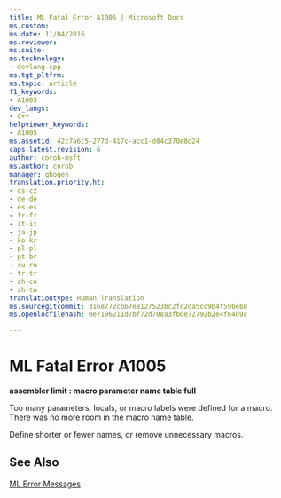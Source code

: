 ```yaml
---
title: ML Fatal Error A1005 | Microsoft Docs
ms.custom: 
ms.date: 11/04/2016
ms.reviewer: 
ms.suite: 
ms.technology:
- devlang-cpp
ms.tgt_pltfrm: 
ms.topic: article
f1_keywords:
- A1005
dev_langs:
- C++
helpviewer_keywords:
- A1005
ms.assetid: 42c7a6c5-277d-417c-acc1-d84c370e8d24
caps.latest.revision: 6
author: corob-msft
ms.author: corob
manager: ghogen
translation.priority.ht:
- cs-cz
- de-de
- es-es
- fr-fr
- it-it
- ja-jp
- ko-kr
- pl-pl
- pt-br
- ru-ru
- tr-tr
- zh-cn
- zh-tw
translationtype: Human Translation
ms.sourcegitcommit: 3168772cbb7e8127523bc2fc2da5cc9b4f59beb8
ms.openlocfilehash: 0e7196211d7bf72d708a3fb0e72792b2e4f64d9c

---
```

# ML Fatal Error A1005
**assembler limit : macro parameter name table full**  
  
 Too many parameters, locals, or macro labels were defined for a macro. There was no more room in the macro name table.  
  
 Define shorter or fewer names, or remove unnecessary macros.  
  
## See Also  
 [ML Error Messages](../../assembler/masm/ml-error-messages.md)


<!--HONumber=Jan17_HO2-->


